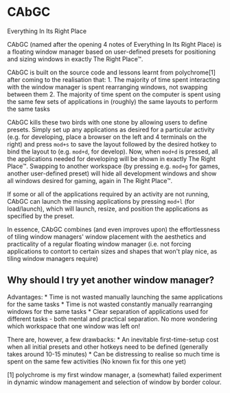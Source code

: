 # CAbGC
Everything In Its Right Place

CAbGC (named after the opening 4 notes of Everything In Its Right Place) is a floating window manager based on user-defined presets for positioning and sizing windows in exactly The Right Place™.

CAbGC is built on the source code and lessons learnt from polychrome[1] after coming to the realisation that:
	1. The majority of time spent interacting with the window manager is spent rearranging windows, not swapping between them
	2. The majority of time spent on the computer is spent using the same few sets of applications in (roughly) the same layouts to perform the same tasks

CAbGC kills these two birds with one stone by allowing users to define presets. Simply set up any applications as desired for a particular activity (e.g. for developing, place a browser on the left and 4 terminals on the right) and press `mod+s` to save the layout followed by the desired hotkey to bind the layout to (e.g. `mod+d`, for develop). Now, when `mod+d` is pressed, all the applications needed for developing will be shown in exactly The Right Place™. Swapping to another workspace (by pressing e.g. `mod+g` for games, another user-defined preset) will hide all development windows and show all windows desired for gaming, again in The Right Place™.

If some or all of the applications required by an activity are not running, CAbGC can launch the missing applications by pressing `mod+l` (for load/launch), which will launch, resize, and position the applications as specified by the preset.

In essence, CAbGC combines (and even improves upon) the effortlessness of tiling window managers' window placement with the aesthetics and practicality of a regular floating window manager (i.e. not forcing applications to contort to certain sizes and shapes that won't play nice, as tiling window managers require)

## Why should I try yet another window manager?

Advantages:
	* Time is not wasted manually launching the same applications for the same tasks
	* Time is not wasted constantly manually rearranging windows for the same tasks
	* Clear separation of applications used for different tasks - both mental and practical separation. No more wondering which workspace that one window was left on!

There are, however, a few drawbacks:
	* An inevitable first-time-setup cost when all initial presets and other hotkeys need to be defined (generally takes around 10-15 minutes)
	* Can be distressing to realise so much time is spent on the same few activities (No known fix for this one yet)


[1] polychrome is my first window manager, a (somewhat) failed experiment in dynamic window management and selection of window by border colour.
